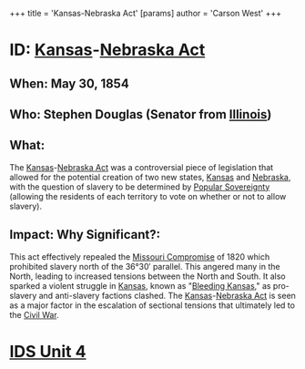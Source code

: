 +++
 title = 'Kansas-Nebraska Act'
[params]
	author = 'Carson West'
+++
# ID: [Kansas](./../kansas/)-[Nebraska Act](./../nebraska-act/) 
## When: May 30, 1854
## Who: Stephen Douglas (Senator from [Illinois](./../illinois/)) 
## What: 
The [Kansas](./../kansas/)-[Nebraska Act](./../nebraska-act/) was a controversial piece of legislation that allowed for the potential creation of two new states, [Kansas](./../kansas/) and [Nebraska](./../nebraska/), with the question of slavery to be determined by [Popular Sovereignty](./../popular-sovereignty/) (allowing the residents of each territory to vote on whether or not to allow slavery). 
## Impact: Why Significant?: 
This act effectively repealed the [Missouri Compromise](./../missouri-compromise/) of 1820 which prohibited slavery north of the 36°30′ parallel. This angered many in the North, leading to increased tensions between the North and South. It also sparked a violent struggle in [Kansas](./../kansas/), known as "[Bleeding Kansas](./../bleeding-kansas/)," as pro-slavery and anti-slavery factions clashed. The [Kansas](./../kansas/)-[Nebraska Act](./../nebraska-act/) is seen as a major factor in the escalation of sectional tensions that ultimately led to the [Civil War](./../civil-war/). 

# [IDS Unit 4](./../ids-unit-4/)